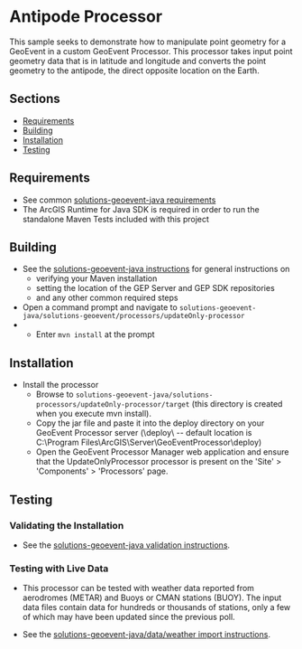 # Antipode Processor

This sample seeks to demonstrate how to manipulate point geometry for a GeoEvent in a custom GeoEvent Processor.  This processor takes input point geometry data that is in latitude and longitude and converts the point geometry to the antipode, the direct opposite location on the Earth.

## Sections

* [Requirements](#requirements)
* [Building](#building)
* [Installation](#installation)
* [Testing](#testing)

## Requirements

* See common [solutions-geoevent-java requirements](../../../README.md#requirements)
* The ArcGIS Runtime for Java SDK is required in order to run the standalone Maven Tests included with this project

## Building

* See the [solutions-geoevent-java instructions](../../../README.md#instructions) for general instructions on
    * verifying your Maven installation
    * setting the location of the GEP Server and GEP SDK repositories
    * and any other common required steps
 * Open a command prompt and navigate to `solutions-geoevent-java/solutions-geoevent/processors/updateOnly-processor`
 * * Enter `mvn install` at the prompt

## Installation

* Install the processor
    * Browse to `solutions-geoevent-java/solutions-processors/updateOnly-processor/target` (this directory is created when you execute mvn install).
    * Copy the jar file and paste it into the deploy directory on your GeoEvent Processor server (<GEP install location>\deploy\ -- default location is C:\Program Files\ArcGIS\Server\GeoEventProcessor\deploy)
    * Open the GeoEvent Processor Manager web application and ensure that the UpdateOnlyProcessor processor is present on the 'Site' > 'Components' > 'Processors' page.

## Testing

### Validating the Installation

* See the [solutions-geoevent-java validation instructions](../../../README.md#validating-install).

### Testing with Live Data

* This processor can be tested with weather data reported from aerodromes (METAR) and Buoys or CMAN stations (BUOY). The input data files contain data for hundreds or thousands of stations, only a few of which may have been updated since the previous poll.

* See the [solutions-geoevent-java/data/weather import instructions](../../../data/weather/README.md).

